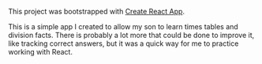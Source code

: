 This project was bootstrapped with [Create React App](https://github.com/facebookincubator/create-react-app).

This is a simple app I created to allow my son to learn times tables and division facts. There is probably a lot
more that could be done to improve it, like tracking correct answers, but it was a quick way
for me to practice working with React.